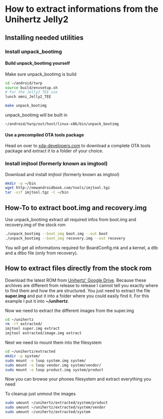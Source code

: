 How to extract informations from the Unihertz Jelly2
=================================================

## Installing needed utilities

### Install unpack_bootimg

#### Build unpack_bootimg yourself

Make sure unpack_bootimg is build

```bash
cd ~/android/twrp
source build/envsetup.sh
# For the Jelly2 TEE use
lunch omni_Jelly2_TEE

make unpack_bootimg
```

unpack_bootimg will be built in

	~/android/twrp/out/host/linux-x86/bin/unpack_bootimg

#### Use a precompiled OTA tools package

Head on over to [xda-developers.com](https://forum.xda-developers.com/t/guide-ota-tools-lpunpack.4041843/) to download a complete OTA tools package and extract it to a folder of your choice.

### Install imjtool (formerly known as imgtool)

Download and install imjtool (formerly known as imgtool)

```bash
mkdir -p ~/bin
wget http://newandroidbook.com/tools/imjtool.tgz
tar -xzf imjtool.tgz -C ~/bin
```
   
## How-To to extract boot.img and recovery.img

Use unpack_bootimg extract all required infos from boot.img and recovery.img of the stock rom

```bash
./unpack_bootimg --boot_img boot.img --out boot
./unpack_bootimg --boot_img recovery.img --out recovery
```

You will get all informations required for BoardConfig.mk and a kernel, a dtb and a dtbo file (only from recovery).

## How to extract files directly from the stock rom

Download the latest ROM from [Unihertz' Google Drive](https://drive.google.com/drive/folders/0By1nhWOmuw2KdDhTUlFOZHpXQjg?sort=13&direction=a). Because these archives are different from release to release I cannot tell you exactly where to find them and how the are structured. You just need to extract the file **super.img** and put it into a folder where you could easily find it. For this example I put it into **~/unihertz**.

Now we need to extract the different images from the super.img

```bash
cd ~/unihertz
rm -rf extracted/
imjtool super.img extract
imjtool extracted/image.img extract
```
	
Next we need to mount them into the filesystem

```bash
cd ~/unihertz/extracted
mkdir -p system/
sudo mount -o loop system.img system/
sudo mount -o loop vendor.img system/vendor/
sudo mount -o loop product.img system/product
```

Now you can browse your phones filesystem and extract everything you need

To cleanup just unmout the images
	
```bash
sudo umount ~/unihertz/extracted/system/product	
sudo umount ~/unihertz/extracted/system/vendor	
sudo umount ~/unihertz/extracted/system
```
